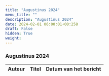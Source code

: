 ```yaml
---
title: "Augustinus 2024"
menu_title: ""
description: "Augustinus 2024"
date: 2024-02-01 06:00:01+00:258
draft: False
hidden: True
weight:
---
```

### Augustinus 2024

**Auteur** | **Titel** | **Datum van het bericht**
---|---|---
